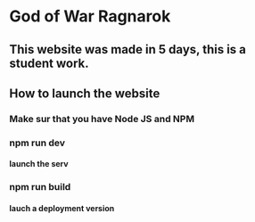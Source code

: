 # God of War Ragnarok

## This website was made in 5 days, this is a student work.

## How to launch the website

### Make sur that you have Node JS and NPM

### npm run dev
#### launch the serv

### npm run build
#### lauch a deployment version
